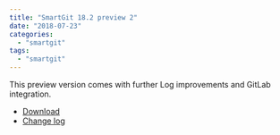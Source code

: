 ```yaml
---
title: "SmartGit 18.2 preview 2"
date: "2018-07-23"
categories: 
  - "smartgit"
tags: 
  - "smartgit"
---
```


This preview version comes with further Log improvements and GitLab integration.

- [Download](https://www.syntevo.com/smartgit/preview/)
- [Change log](https://www.syntevo.com/smartgit/changelog-eap.txt)
